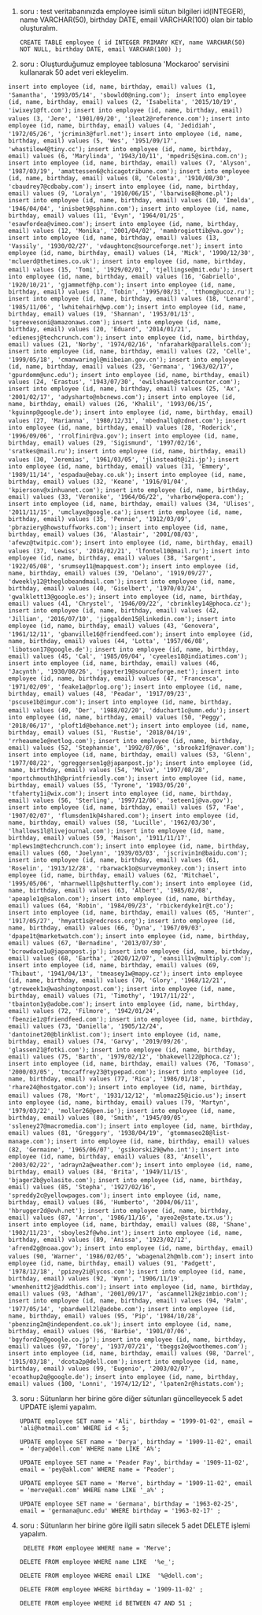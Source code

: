 1. soru : test veritabanınızda employee isimli sütun bilgileri id(INTEGER), name VARCHAR(50), birthday DATE, email VARCHAR(100) olan bir tablo oluşturalım.

    `` CREATE TABLE employee (
    id INTEGER PRIMARY KEY,
    name VARCHAR(50) NOT NULL,
    birthday DATE,
     email VARCHAR(100)
    ); ``

2. soru : Oluşturduğumuz employee tablosuna 'Mockaroo' servisini kullanarak 50 adet veri ekleyelim.

`` insert into employee (id, name, birthday, email) values (1, 'Samantha', '1993/05/14', 'sbowld0@ning.com'); ``
`` insert into employee (id, name, birthday, email) values (2, 'Isabelita', '2015/10/19', 'iwixey1@ft.com');``
``insert into employee (id, name, birthday, email) values (3, 'Jere', '1901/09/20', 'jleat2@reference.com');``
``insert into employee (id, name, birthday, email) values (4, 'Jedidiah', '1972/05/26', 'jcrimin3@furl.net');``
``insert into employee (id, name, birthday, email) values (5, 'Wes', '1951/09/17', 'whastilow4@tiny.cc');``
``insert into employee (id, name, birthday, email) values (6, 'Marylinda', '1943/10/11', 'mpedri5@sina.com.cn');``
``insert into employee (id, name, birthday, email) values (7, 'Alyson', '1987/03/19', 'amattessen6@chicagotribune.com');``
``insert into employee (id, name, birthday, email) values (8, 'Celesta', '1910/08/30', 'cbaudrey7@cdbaby.com');``
``insert into employee (id, name, birthday, email) values (9, 'Loralyn', '1910/06/15', 'lbarwise8@home.pl');``
``insert into employee (id, name, birthday, email) values (10, 'Imelda', '1946/04/04', 'inisbet9@sphinn.com');``
``insert into employee (id, name, birthday, email) values (11, 'Evyn', '1964/01/25', 'esawfordea@vimeo.com');``
``insert into employee (id, name, birthday, email) values (12, 'Monika', '2001/04/02', 'mambrogiottib@va.gov');``
``insert into employee (id, name, birthday, email) values (13, 'Vassily', '1930/02/27', 'vdaughtonc@sourceforge.net');``
``insert into employee (id, name, birthday, email) values (14, 'Mick', '1990/12/30', 'mcluerd@thetimes.co.uk');``
``insert into employee (id, name, birthday, email) values (15, 'Tomi', '1929/02/01', 'tjellingse@mit.edu');``
``insert into employee (id, name, birthday, email) values (16, 'Gabriello', '1920/10/21', 'gjammetf@hp.com');``
``insert into employee (id, name, birthday, email) values (17, 'Tobin', '1995/08/31', 'tthomg@ucoz.ru');``
``insert into employee (id, name, birthday, email) values (18, 'Lenard', '1985/11/06', 'lwhitehairh@wp.com');``
``insert into employee (id, name, birthday, email) values (19, 'Shannan', '1953/01/13', 'sgreevesoni@amazonaws.com');``
``insert into employee (id, name, birthday, email) values (20, 'Eduard', '2014/01/21', 'edienesj@techcrunch.com');``
``insert into employee (id, name, birthday, email) values (21, 'Norby', '1974/02/16', 'nfarahark@parallels.com');``
``insert into employee (id, name, birthday, email) values (22, 'Celle', '1999/05/18', 'cmanwaringl@miibeian.gov.cn');``
``insert into employee (id, name, birthday, email) values (23, 'Germana', '1963/02/17', 'gpurdomm@unc.edu');``
``insert into employee (id, name, birthday, email) values (24, 'Erastus', '1943/07/30', 'ewilshawn@statcounter.com');``
``insert into employee (id, name, birthday, email) values (25, 'Ax', '2001/02/17', 'adysharto@nbcnews.com');``
``insert into employee (id, name, birthday, email) values (26, 'Khalil', '1993/06/15', 'kguinnp@google.de');``
``insert into employee (id, name, birthday, email) values (27, 'Marianna', '1980/12/31', 'mbednallq@zdnet.com');``
``insert into employee (id, name, birthday, email) values (28, 'Roderick', '1996/09/06', 'rrolfinir@va.gov');``
``insert into employee (id, name, birthday, email) values (29, 'Sigismund', '1997/02/16', 'sratkes@mail.ru');``
``insert into employee (id, name, birthday, email) values (30, 'Jeremias', '1961/03/05', 'jlinsteadt@i2i.jp');``
``insert into employee (id, name, birthday, email) values (31, 'Emmery', '1989/11/14', 'espadau@ebay.co.uk');``
``insert into employee (id, name, birthday, email) values (32, 'Keane', '1916/01/04', 'kpiersonv@xinhuanet.com');``
``insert into employee (id, name, birthday, email) values (33, 'Veronike', '1964/06/22', 'vharborw@opera.com');``
``insert into employee (id, name, birthday, email) values (34, 'Ulises', '2011/11/15', 'umclayx@google.ca');``
``insert into employee (id, name, birthday, email) values (35, 'Pennie', '1912/03/09', 'pbraziery@howstuffworks.com');``
``insert into employee (id, name, birthday, email) values (36, 'Alastair', '2001/08/03', 'afewz@twitpic.com');``
``insert into employee (id, name, birthday, email) values (37, 'Lewiss', '2016/02/21', 'lfontel10@mail.ru');``
``insert into employee (id, name, birthday, email) values (38, 'Sargent', '1922/05/08', 'srumsey11@mapquest.com');``
``insert into employee (id, name, birthday, email) values (39, 'Delano', '1919/09/27', 'dweekly12@theglobeandmail.com');``
``insert into employee (id, name, birthday, email) values (40, 'Giselbert', '1970/03/24', 'gwalklett13@google.es');``
``insert into employee (id, name, birthday, email) values (41, 'Chrystel', '1946/09/22', 'cbrinkley14@phoca.cz');``
``insert into employee (id, name, birthday, email) values (42, 'Jillian', '2016/07/10', 'jiggalden15@linkedin.com');``
``insert into employee (id, name, birthday, email) values (43, 'Genovera', '1961/12/11', 'gbanville16@friendfeed.com');``
``insert into employee (id, name, birthday, email) values (44, 'Lotta', '1957/06/08', 'libotson17@google.de');``
``insert into employee (id, name, birthday, email) values (45, 'Cal', '1985/09/04', 'cyeeles18@indiatimes.com');``
``insert into employee (id, name, birthday, email) values (46, 'Jacynth', '1930/08/26', 'jgayter19@sourceforge.net');``
``insert into employee (id, name, birthday, email) values (47, 'Francesca', '1971/02/09', 'feake1a@prlog.org');``
``insert into employee (id, name, birthday, email) values (48, 'Peadar', '1917/09/23', 'pscuse1b@imgur.com');``
``insert into employee (id, name, birthday, email) values (49, 'Der', '1988/02/20', 'dduchart1c@umn.edu');``
``insert into employee (id, name, birthday, email) values (50, 'Peggy', '2018/06/17', 'ploft1d@behance.net');``
``insert into employee (id, name, birthday, email) values (51, 'Rustie', '2018/04/19', 'rrheaume1e@netlog.com');``
``insert into employee (id, name, birthday, email) values (52, 'Stephannie', '1992/07/06', 'sbrookz1f@naver.com');``
``insert into employee (id, name, birthday, email) values (53, 'Glenn', '1977/08/22', 'ggreggersen1g@japanpost.jp');``
``insert into employee (id, name, birthday, email) values (54, 'Melva', '1997/08/28', 'mportchmouth1h@printfriendly.com');``
``insert into employee (id, name, birthday, email) values (55, 'Tyrone', '1983/05/20', 'tfaherty1i@wix.com');``
``insert into employee (id, name, birthday, email) values (56, 'Sterling', '1997/12/06', 'seteen1j@va.gov');``
``insert into employee (id, name, birthday, email) values (57, 'Fae', '1907/02/07', 'flumsden1k@4shared.com');``
``insert into employee (id, name, birthday, email) values (58, 'Lucille', '1962/03/30', 'lhallows1l@livejournal.com');``
``insert into employee (id, name, birthday, email) values (59, 'Maison', '1911/11/17', 'mplews1m@techcrunch.com');``
``insert into employee (id, name, birthday, email) values (60, 'Joelynn', '1939/03/03', 'jscrivin1n@baidu.com');``
``insert into employee (id, name, birthday, email) values (61, 'Roselin', '1913/12/28', 'rbarwack1o@surveymonkey.com');``
``insert into employee (id, name, birthday, email) values (62, 'Mitchael', '1995/05/06', 'mharnwell1p@shutterfly.com');``
``insert into employee (id, name, birthday, email) values (63, 'Albert', '1985/02/08', 'apeaple1q@salon.com');``
``insert into employee (id, name, birthday, email) values (64, 'Robin', '1984/09/23', 'rbickerdyke1r@t.co');``
``insert into employee (id, name, birthday, email) values (65, 'Hunter', '1917/05/27', 'hmyatt1s@redcross.org');``
``insert into employee (id, name, birthday, email) values (66, 'Dyna', '1967/09/03', 'dpape1t@marketwatch.com');``
``insert into employee (id, name, birthday, email) values (67, 'Bernadine', '2013/07/30', 'bcrowdace1u@japanpost.jp');``
``insert into employee (id, name, birthday, email) values (68, 'Eartha', '2020/12/07', 'eansill1v@multiply.com');``
``insert into employee (id, name, birthday, email) values (69, 'Thibaut', '1941/04/13', 'tmeasey1w@mapy.cz');``
``insert into employee (id, name, birthday, email) values (70, 'Glory', '1968/12/21', 'gtreweek1x@washingtonpost.com');``
``insert into employee (id, name, birthday, email) values (71, 'Timothy', '1917/11/22', 'tbainton1y@adobe.com');``
``insert into employee (id, name, birthday, email) values (72, 'Filmore', '1942/01/24', 'fbenzie1z@friendfeed.com');``
``insert into employee (id, name, birthday, email) values (73, 'Daniella', '1905/12/24', 'dantoinet20@blinklist.com');``
``insert into employee (id, name, birthday, email) values (74, 'Garvy', '2019/09/26', 'glassen21@fotki.com');``
``insert into employee (id, name, birthday, email) values (75, 'Barth', '1979/02/12', 'bhakewell22@phoca.cz');``
``insert into employee (id, name, birthday, email) values (76, 'Tomaso', '2000/03/05', 'tmccaffrey23@typepad.com');``
``insert into employee (id, name, birthday, email) values (77, 'Rica', '1986/01/18', 'rhare24@hostgator.com');``
``insert into employee (id, name, birthday, email) values (78, 'Mort', '1931/12/12', 'mlomaz25@icio.us');``
``insert into employee (id, name, birthday, email) values (79, 'Martyn', '1979/03/22', 'moller26@pen.io');``
``insert into employee (id, name, birthday, email) values (80, 'Smith', '1945/09/05', 'ssleney27@macromedia.com');``
``insert into employee (id, name, birthday, email) values (81, 'Greggory', '1938/04/19', 'gtommaseo28@list-manage.com');``
``insert into employee (id, name, birthday, email) values (82, 'Germaine', '1965/06/07', 'gsikorski29@who.int');``
``insert into employee (id, name, birthday, email) values (83, 'Ansell', '2003/02/22', 'adrayn2a@weather.com');``
``insert into employee (id, name, birthday, email) values (84, 'Brita', '1949/11/15', 'bjager2b@yolasite.com');``
``insert into employee (id, name, birthday, email) values (85, 'Stepha', '1927/02/16', 'spreddy2c@yellowpages.com');``
``insert into employee (id, name, birthday, email) values (86, 'Humberto', '2004/06/11', 'hbrugger2d@ovh.net');``
``insert into employee (id, name, birthday, email) values (87, 'Arron', '1986/11/16', 'ayeo2e@state.tx.us');``
``insert into employee (id, name, birthday, email) values (88, 'Shane', '1902/11/23', 'sboyles2f@who.int');``
``insert into employee (id, name, birthday, email) values (89, 'Anissa', '1923/02/12', 'afrend2g@noaa.gov');``
``insert into employee (id, name, birthday, email) values (90, 'Warner', '1986/02/05', 'wbagenal2h@mlb.com');``
``insert into employee (id, name, birthday, email) values (91, 'Padgett', '1978/12/18', 'ppizey2i@lycos.com');``
``insert into employee (id, name, birthday, email) values (92, 'Wynn', '1906/11/19', 'wmenhenitt2j@addthis.com');``
``insert into employee (id, name, birthday, email) values (93, 'Adham', '2001/09/17', 'ascammell2k@zimbio.com');``
``insert into employee (id, name, birthday, email) values (94, 'Palm', '1977/05/14', 'pbardwell2l@adobe.com');``
``insert into employee (id, name, birthday, email) values (95, 'Pip', '1984/10/28', 'pbenzing2m@independent.co.uk');``
``insert into employee (id, name, birthday, email) values (96, 'Barbie', '1901/07/06', 'bgyford2n@google.co.jp');``
``insert into employee (id, name, birthday, email) values (97, 'Torey', '1937/07/21', 'tbeggs2o@woothemes.com');``
``insert into employee (id, name, birthday, email) values (98, 'Darrel', '1915/03/18', 'dcota2p@dell.com');``
``insert into employee (id, name, birthday, email) values (99, 'Eugenio', '2003/02/07', 'ecoathup2q@google.de');``
``insert into employee (id, name, birthday, email) values (100, 'Lonni', '1974/12/12', 'lpaten2r@histats.com'); ``


3. soru : Sütunların her birine göre diğer sütunları güncelleyecek 5 adet UPDATE işlemi yapalım.

    `` UPDATE employee
        SET name = 'Ali',
	        birthday = '1999-01-02',
	        email = 'ali@hotmail.com'
        WHERE id < 5; ``

    `` UPDATE employee
            SET name = 'Derya',
	            birthday = '1909-11-02',
	            email = 'derya@dell.com'
            WHERE name LIKE 'A%'; ``

    `` UPDATE employee
            SET name = 'Peader Pay',
	            birthday = '1909-11-02',
	            email = 'pey@akl.com'
            WHERE name = 'Peader'; ``

    `` UPDATE employee
            SET name = 'Merve',
	            birthday = '1909-11-02',
	            email = 'merve@akl.com'
            WHERE name LIKE '_a%' ; ``

    `` UPDATE employee
            SET name = 'Germana',
	            birthday = '1963-02-25',
	            email = 'germana@unc.edu'
            WHERE birthday = '1963-02-17' ; ``



4. soru : Sütunların her birine göre ilgili satırı silecek 5 adet DELETE işlemi yapalım.


    `` DELETE FROM employee
    WHERE name = 'Merve';``

    ``DELETE FROM employee
    WHERE name LIKE  '%e_';``

    ``DELETE FROM employee
    WHERE email LIKE  '%@dell.com'; ``

    ``DELETE FROM employee
    WHERE birthday = '1909-11-02' ; ``

    ``DELETE FROM employee
    WHERE id BETWEEN 47 AND 51 ;``
